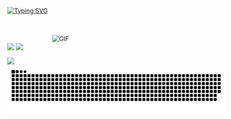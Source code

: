 [![Typing SVG](https://readme-typing-svg.herokuapp.com?font=Fira+Code&size=30&pause=2000&color=72B3FF&background=7BEDFF00&width=435&lines=Hello%2C+world!+%F0%9F%91%8B)](https://git.io/typing-svg)
<!-- 背景图 -->
<br />
<br />
<img align="right" alt="GIF" src="https://i.imgur.com/8MupZHY.gif" width="400"/>
<br>
<!--状态展示：-->
<img align="center"  src="https://github-readme-stats.vercel.app/api?username=NengNgg&show_icons=true&theme=radical"/>

<!--语言使用统计：-->
<img align="center"  src="https://github-readme-stats.vercel.app/api/top-langs/?username=NengNgg&theme=radical&layout=compact"  />
<br>
<br>
 <img src="https://github-readme-stats.vercel.app/api?username=NengNgg&show_icons=true" />
<br>
<!-- 贪吃蛇 - 图片有 actions/Generate Snake 定时生成 -->
<picture>
  <source media="(prefers-color-scheme: dark)" srcset="./assets/github-snake-dark.svg"/>
  <source media="(prefers-color-scheme: light)" srcset="./assets/github-snake.svg"/>
  <img alt="github-snake" src="./assets/github-snake.svg"/>
</picture>
